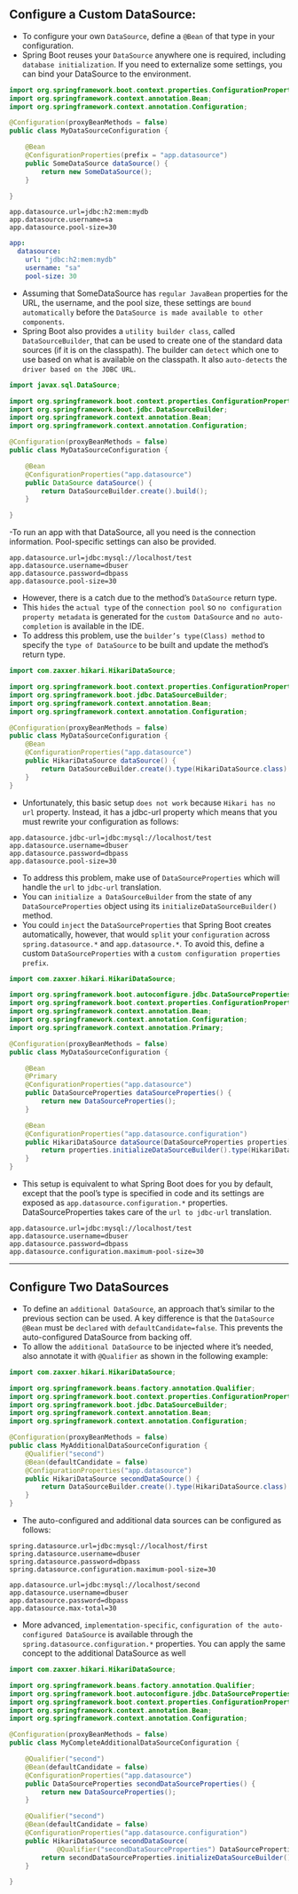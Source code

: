 ## Configure a Custom DataSource:
- To configure your own `DataSource`, define a `@Bean` of that type in your configuration.
- Spring Boot reuses your `DataSource` anywhere one is required, including `database initialization`. If you need to externalize some settings, you can bind your DataSource to the environment.
```java
import org.springframework.boot.context.properties.ConfigurationProperties;
import org.springframework.context.annotation.Bean;
import org.springframework.context.annotation.Configuration;

@Configuration(proxyBeanMethods = false)
public class MyDataSourceConfiguration {

	@Bean
	@ConfigurationProperties(prefix = "app.datasource")
	public SomeDataSource dataSource() {
		return new SomeDataSource();
	}

}
```
```properties
app.datasource.url=jdbc:h2:mem:mydb
app.datasource.username=sa
app.datasource.pool-size=30
```
```yaml
app:
  datasource:
    url: "jdbc:h2:mem:mydb"
    username: "sa"
    pool-size: 30
```
- Assuming that SomeDataSource has `regular JavaBean` properties for the URL, the username, and the pool size, these settings are `bound automatically` before the `DataSource is made available to other components`.
- Spring Boot also provides a `utility builder class`, called `DataSourceBuilder`, that can be used to create one of the standard data sources (if it is on the classpath). The builder can `detect` which one to use based on what is available on the classpath. It also `auto-detects` the `driver based on the JDBC URL`.
```java
import javax.sql.DataSource;

import org.springframework.boot.context.properties.ConfigurationProperties;
import org.springframework.boot.jdbc.DataSourceBuilder;
import org.springframework.context.annotation.Bean;
import org.springframework.context.annotation.Configuration;

@Configuration(proxyBeanMethods = false)
public class MyDataSourceConfiguration {

	@Bean
	@ConfigurationProperties("app.datasource")
	public DataSource dataSource() {
		return DataSourceBuilder.create().build();
	}

}
```
-To run an app with that DataSource, all you need is the connection information. Pool-specific settings can also be provided.

```properties
app.datasource.url=jdbc:mysql://localhost/test
app.datasource.username=dbuser
app.datasource.password=dbpass
app.datasource.pool-size=30
```
- However, there is a catch due to the method’s `DataSource` return type.
- This `hides` the `actual type` of the `connection pool` so `no configuration property metadata` is generated for the `custom DataSource` and `no auto-completion` is available in the IDE.
- To address this problem, use the `builder’s type(Class) method` to specify the `type of DataSource` to be built and update the method’s return type.
```java
import com.zaxxer.hikari.HikariDataSource;

import org.springframework.boot.context.properties.ConfigurationProperties;
import org.springframework.boot.jdbc.DataSourceBuilder;
import org.springframework.context.annotation.Bean;
import org.springframework.context.annotation.Configuration;

@Configuration(proxyBeanMethods = false)
public class MyDataSourceConfiguration {
	@Bean
	@ConfigurationProperties("app.datasource")
	public HikariDataSource dataSource() {
		return DataSourceBuilder.create().type(HikariDataSource.class).build();
	}
}
```
- Unfortunately, this basic setup `does not work` because `Hikari has no url` property. Instead, it has a jdbc-url property which means that you must rewrite your configuration as follows:
```properties
app.datasource.jdbc-url=jdbc:mysql://localhost/test
app.datasource.username=dbuser
app.datasource.password=dbpass
app.datasource.pool-size=30
```
- To address this problem, make use of `DataSourceProperties` which will handle the `url` to `jdbc-url` translation.
- You can `initialize a DataSourceBuilder` from the state of any `DataSourceProperties` object using its `initializeDataSourceBuilder()` method.
- You could `inject` the `DataSourceProperties` that Spring Boot creates automatically, however, that would `split` your `configuration` across `spring.datasource.*` and `app.datasource.*`. To avoid this, define a custom `DataSourceProperties` with a `custom configuration properties prefix`.
```java
import com.zaxxer.hikari.HikariDataSource;

import org.springframework.boot.autoconfigure.jdbc.DataSourceProperties;
import org.springframework.boot.context.properties.ConfigurationProperties;
import org.springframework.context.annotation.Bean;
import org.springframework.context.annotation.Configuration;
import org.springframework.context.annotation.Primary;

@Configuration(proxyBeanMethods = false)
public class MyDataSourceConfiguration {

	@Bean
	@Primary
	@ConfigurationProperties("app.datasource")
	public DataSourceProperties dataSourceProperties() {
		return new DataSourceProperties();
	}

	@Bean
	@ConfigurationProperties("app.datasource.configuration")
	public HikariDataSource dataSource(DataSourceProperties properties) {
		return properties.initializeDataSourceBuilder().type(HikariDataSource.class).build();
	}
}
```
- This setup is equivalent to what Spring Boot does for you by default, except that the pool’s type is specified in code and its settings are exposed as `app.datasource.configuration.*` properties. DataSourceProperties takes care of the `url to jdbc-url` translation.
```properties
app.datasource.url=jdbc:mysql://localhost/test
app.datasource.username=dbuser
app.datasource.password=dbpass
app.datasource.configuration.maximum-pool-size=30
```
---------------------------------------------------------------------------------
## Configure Two DataSources
- To define an `additional DataSource`, an approach that’s similar to the previous section can be used. A key difference is that the `DataSource` `@Bean` must be `declared` with `defaultCandidate=false`. This prevents the auto-configured DataSource from backing off.
- To allow the `additional DataSource` to be injected where it’s needed, also annotate it with `@Qualifier` as shown in the following example:
```java
import com.zaxxer.hikari.HikariDataSource;

import org.springframework.beans.factory.annotation.Qualifier;
import org.springframework.boot.context.properties.ConfigurationProperties;
import org.springframework.boot.jdbc.DataSourceBuilder;
import org.springframework.context.annotation.Bean;
import org.springframework.context.annotation.Configuration;

@Configuration(proxyBeanMethods = false)
public class MyAdditionalDataSourceConfiguration {
	@Qualifier("second")
	@Bean(defaultCandidate = false)
	@ConfigurationProperties("app.datasource")
	public HikariDataSource secondDataSource() {
		return DataSourceBuilder.create().type(HikariDataSource.class).build();
	}
}
```
- The auto-configured and additional data sources can be configured as follows:
```properties
spring.datasource.url=jdbc:mysql://localhost/first
spring.datasource.username=dbuser
spring.datasource.password=dbpass
spring.datasource.configuration.maximum-pool-size=30

app.datasource.url=jdbc:mysql://localhost/second
app.datasource.username=dbuser
app.datasource.password=dbpass
app.datasource.max-total=30
```
- More advanced, `implementation-specific`, `configuration of the auto-configured DataSource` is available through the `spring.datasource.configuration.*` properties. You can apply the same concept to the additional DataSource as well
```java
import com.zaxxer.hikari.HikariDataSource;

import org.springframework.beans.factory.annotation.Qualifier;
import org.springframework.boot.autoconfigure.jdbc.DataSourceProperties;
import org.springframework.boot.context.properties.ConfigurationProperties;
import org.springframework.context.annotation.Bean;
import org.springframework.context.annotation.Configuration;

@Configuration(proxyBeanMethods = false)
public class MyCompleteAdditionalDataSourceConfiguration {

	@Qualifier("second")
	@Bean(defaultCandidate = false)
	@ConfigurationProperties("app.datasource")
	public DataSourceProperties secondDataSourceProperties() {
		return new DataSourceProperties();
	}

	@Qualifier("second")
	@Bean(defaultCandidate = false)
	@ConfigurationProperties("app.datasource.configuration")
	public HikariDataSource secondDataSource(
			@Qualifier("secondDataSourceProperties") DataSourceProperties secondDataSourceProperties) {
		return secondDataSourceProperties.initializeDataSourceBuilder().type(HikariDataSource.class).build();
	}

}
```





